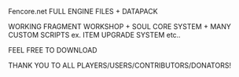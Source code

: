 Fencore.net FULL ENGINE FILES + DATAPACK

WORKING FRAGMENT WORKSHOP + SOUL CORE SYSTEM + MANY CUSTOM SCRIPTS ex. ITEM UPGRADE SYSTEM etc..

FEEL FREE TO DOWNLOAD

THANK YOU TO ALL PLAYERS/USERS/CONTRIBUTORS/DONATORS!
